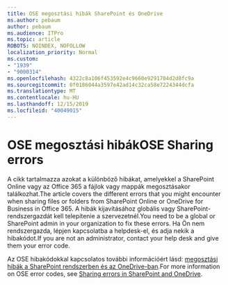 ```yaml
---
title: OSE megosztási hibák SharePoint és OneDrive
ms.author: pebaum
author: pebaum
ms.audience: ITPro
ms.topic: article
ROBOTS: NOINDEX, NOFOLLOW
localization_priority: Normal
ms.custom:
- "1939"
- "9000314"
ms.openlocfilehash: 4322c8a106f453592e4c9660e9291704d2d8fc9a
ms.sourcegitcommit: 0f0186044a3597e42ad14c32ca58e7224344dcfa
ms.translationtype: MT
ms.contentlocale: hu-HU
ms.lasthandoff: 12/15/2019
ms.locfileid: "40049015"
---
```

# <a name="ose-sharing-errors"></a><span data-ttu-id="af4d3-102">OSE megosztási hibák</span><span class="sxs-lookup"><span data-stu-id="af4d3-102">OSE Sharing errors</span></span>

<span data-ttu-id="af4d3-103">A cikk tartalmazza azokat a különböző hibákat, amelyekkel a SharePoint Online vagy az Office 365 a fájlok vagy mappák megosztásakor találkozhat.</span><span class="sxs-lookup"><span data-stu-id="af4d3-103">The article covers the different errors that you might encounter when sharing files or folders from SharePoint Online or OneDrive for Business in Office 365.</span></span> <span data-ttu-id="af4d3-104">A hibák kijavításához globális vagy SharePoint-rendszergazdát kell telepítenie a szervezetnél.</span><span class="sxs-lookup"><span data-stu-id="af4d3-104">You need to be a global or SharePoint admin in your organization to fix these errors.</span></span> <span data-ttu-id="af4d3-105">Ha Ön nem rendszergazda, lépjen kapcsolatba a helpdesk-el, és adja nekik a hibakódot.</span><span class="sxs-lookup"><span data-stu-id="af4d3-105">If you are not an administrator, contact your help desk and give them your error code.</span></span>

<span data-ttu-id="af4d3-106">Az OSE hibakódokkal kapcsolatos további információért lásd: [megosztási hibák a SharePoint rendszerben és az OneDrive-ban](https://docs.microsoft.com/sharepoint/sharepoint-onedrive-error-message).</span><span class="sxs-lookup"><span data-stu-id="af4d3-106">For more information on OSE error codes, see [Sharing errors in SharePoint and OneDrive](https://docs.microsoft.com/sharepoint/sharepoint-onedrive-error-message).</span></span>
